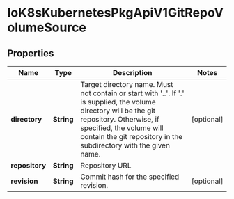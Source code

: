 
# IoK8sKubernetesPkgApiV1GitRepoVolumeSource

## Properties
Name | Type | Description | Notes
------------ | ------------- | ------------- | -------------
**directory** | **String** | Target directory name. Must not contain or start with &#39;..&#39;.  If &#39;.&#39; is supplied, the volume directory will be the git repository.  Otherwise, if specified, the volume will contain the git repository in the subdirectory with the given name. |  [optional]
**repository** | **String** | Repository URL | 
**revision** | **String** | Commit hash for the specified revision. |  [optional]




